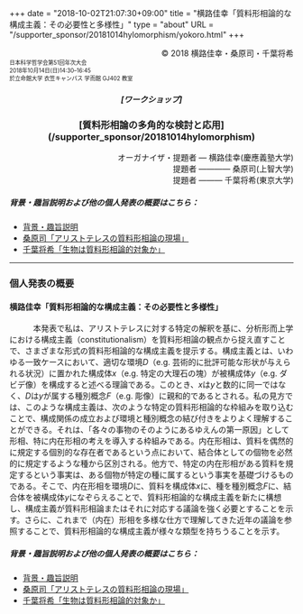 +++
date = "2018-10-02T21:07:30+09:00"
title = "横路佳幸「質料形相論的な構成主義：その必要性と多様性」"
type = "about"
URL = "/supporter_sponsor/20181014hylomorphism/yokoro.html"
+++

<div style="text-align: right;">
&copy; 2018 横路佳幸・桑原司・千葉将希
</div>
<div style="font-size: 70%;">
日本科学哲学会第51回年次大会<br>
2018年10月14日(日)14:30–16:45<br>
於立命館大学 衣笠キャンパス 学而館 GJ402 教室
</div>

<H5 style="text-align: center;">
[ワークショップ]
</H5>
<H3 style="text-align: center;">
[質料形相論の多角的な検討と応用](/supporter_sponsor/20181014hylomorphism)
</H3>
<div style="text-align: right;">
オーガナイザ・提題者 — 横路佳幸(慶應義塾大学)<br>
提題者 ———— 桑原司(上智大学)<br>
提題者 ——— 千葉将希(東京大学)<br>
</div>

##### 背景・趣旨説明および他の個人発表の概要はこちら：
* [背景・趣旨説明](/supporter_sponsor/20181014hylomorphism/background.html)
* [桑原司「アリストテレスの質料形相論の現場」](/supporter_sponsor/20181014hylomorphism/kuwahara.html)
* [千葉将希「生物は質料形相論的対象か」](/supporter_sponsor/20181014hylomorphism/chiba.html)

----
### 個人発表の概要
#### 横路佳幸「質料形相論的な構成主義：その必要性と多様性」

&emsp;&emsp;&emsp;本発表で私は、アリストテレスに対する特定の解釈を基に、分析形而上学における構成主義（constitutionalism）を質料形相論の観点から捉え直すことで、さまざまな形式の質料形相論的な構成主義を提示する。構成主義とは、いわゆる一致ケースにおいて、適切な環境<i>D</i>（e.g. 芸術的に批評可能な形状が与えられる状況）に置かれた構成体<i>x</i>（e.g. 特定の大理石の塊）が被構成体<i>y</i>（e.g. ダビデ像）を構成すると述べる理論である。このとき、<i>x</i>は<i>y</i>と数的に同一ではなく、<i>D</i>は<i>y</i>が属する種別概念<i>F</i>（e.g. 彫像）に親和的であるとされる。私の見方では、このような構成主義は、次のような特定の質料形相論的な枠組みを取り込むことで、構成関係の成立および環境と種別概念の結び付きをよりよく理解することができる。それは、「各々の事物のそのようにあるゆえんの第一原因」として形相、特に内在形相の考えを導入する枠組みである。内在形相は、質料を偶然的に規定する個別的な存在者であるという点において、結合体としての個物を必然的に規定するような種から区別される。他方で、特定の内在形相がある質料を規定するという事実は、ある個物が特定の種に属するという事実を基礎づけるものである。そこで、内在形相を環境<i>D</i>に、質料を構成体<i>x</i>に、種を種別概念<i>F</i>に、結合体を被構成体<i>y</i>になぞらえることで、質料形相論的な構成主義を新たに構想し、構成主義が質料形相論またはそれに対応する議論を強く必要とすることを示す。さらに、これまで（内在）形相を多様な仕方で理解してきた近年の議論を参照することで、質料形相論的な構成主義が様々な類型を持ちうることを示す。


##### 背景・趣旨説明および他の個人発表の概要はこちら：
* [背景・趣旨説明](/supporter_sponsor/20181014hylomorphism/background.html)
* [桑原司「アリストテレスの質料形相論の現場」](/supporter_sponsor/20181014hylomorphism/kuwahara.html)
* [千葉将希「生物は質料形相論的対象か」](/supporter_sponsor/20181014hylomorphism/chiba.html)

<script type="application/ld+json">
{
	"@context": "http://schema.org",
	"@type": "Event",
	"name" : "ワークショップ「質料形相論の多角的な検討と応用」",
	"description": "やまなみ書房はワークショップ「質料形相論の多角的な検討と応用」（日本科学哲学会第51回大会）を協力・後援しています。",
	"location": {
		"@type": "Place",
		"address": {
			"@type": "PostalAddress",
			"addressLocality": "Kyoto, Japan",
			"postalCode": "603-8577",
			"streetAddress": "Ritsumeikan University Gakujikan-hall Room GJ402, 56-1 Toji-in Kitamachi, Kita-ku, Kyoto",
			"addressCountry" : "JP"
		},
		"name": "立命館大学 衣笠キャンパス 学而館 4階 GJ402教室"
	},
	"organizer": {
		"@type": "Person",
		"name": "横路佳幸",
		"affiliation": {
			"@type" : "Organization",
			"name" : "慶應義塾大学"
		}
	},
	"performer": [
		{
			"@type": "Person",
			"name": "横路佳幸",
			"affiliation": {
				"@type" : "Organization",
				"name" : "慶應義塾大学"
			}
		},
		{
			"@type": "Person",
			"name": "桑原司",
			"affiliation": {
				"@type" : "Organization",
				"name" : "上智大学"
			}
		},
		{
			"@type": "Person",
			"name": "千葉将希",
			"affiliation": {
				"@type" : "Organization",
				"name" : "東京大学"
			}
		}
	],
	"startDate": "2018-10-14T14:30:00+09:00",
	"endDate": "2018-10-14T16:45:00+09:00",
	"sponsor" : {
		"@type" : "Organization",
		"name" : ["やまなみ書房", "Yamanami Books"]
	},
	"offers": {
		"@type": "Offer",
		"price": "1000",
		"priceCurrency": "JPY",
		"availability": "http://schema.org/InStock",
		"url": "http://pssj.info/program/program.html",
		"validFrom": "2018-10-12T18:30:00+09:00"
	},
	"image": "https://www.yamanami.tokyo/images/misc/20181014hylomorphism_ol.png",
	"url": "https://www.yamanami.tokyo/supporter_sponsor/20181014hylomorphism/"
}
</script>
